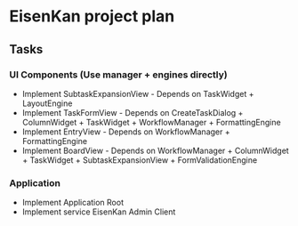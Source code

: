 # EisenKan project plan
## Tasks
### UI Components (Use manager + engines directly)
- Implement SubtaskExpansionView - Depends on
TaskWidget + LayoutEngine
- Implement TaskFormView - Depends on
CreateTaskDialog + ColumnWidget + TaskWidget + WorkflowManager +
FormattingEngine
- Implement EntryView - Depends on
WorkflowManager + FormattingEngine
- Implement BoardView - Depends on
WorkflowManager + ColumnWidget + TaskWidget +
SubtaskExpansionView + FormValidationEngine

### Application
- Implement Application Root
- Implement service EisenKan Admin Client